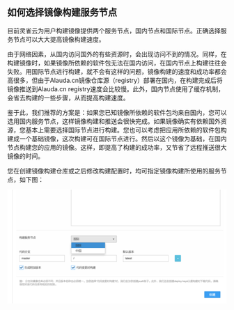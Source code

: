 ## 如何选择镜像构建服务节点

目前灵雀云为用户构建镜像提供两个服务节点，国内节点和国际节点。正确选择服务节点可以大大提高镜像构建速度。

由于网络因素，从国内访问国外的有些资源时，会出现访问不到的情况。同样，在构建镜像时，如果镜像所依赖的软件包无法在国内访问，在国内节点上构建往往会失败。用国际节点进行构建，就不会有这样的问题，镜像构建的速度和成功率都会高很多，但由于Alauda.cn镜像仓库源（registry）部署在国内，在构建完成后将镜像推送到Alauda.cn registry速度会比较慢。此外，国内节点使用了缓存机制，会省去构建的一些步骤，从而提高构建速度。

鉴于此，我们推荐的方案是：如果您已知镜像所依赖的软件包均来自国内，您可以选用国内服务节点，这样镜像构建和推送会很快完成。如果镜像确实有依赖国外资源，您基本上需要选择国际节点进行构建。您也可以考虑把应用所依赖的软件包构建成一个基础镜像，这次构建可在国际节点进行。然后以这个镜像为基础，在国内节点构建您的应用的镜像。这样，即提高了构建的成功率，又节省了远程推送很大镜像的时间。

您在创建镜像构建仓库或之后修改构建配置时，均可指定镜像构建所使用的服务节点，如下图：


![](../../images/feature/image-building/choose-server.png)
